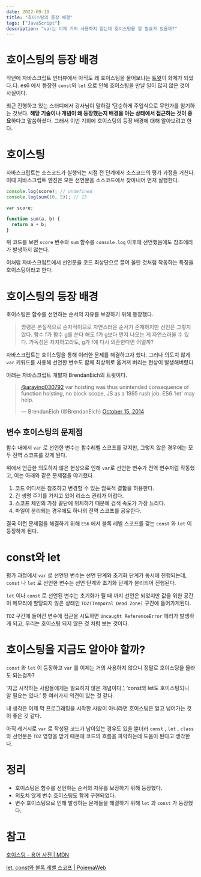 ```yaml
---
date: 2022-09-19
title: "호이스팅의 등장 배경"
tags: ["JavaScript"]
description: "var는 이제 거의 사용하지 않는데 호이스팅을 알 필요가 있을까?"
---
```


# 호이스팅의 등장 배경

작년에 자바스크립트 인터뷰에서 아직도 왜 호이스팅을 물어보냐는 [트윗](https://twitter.com/dan_abramov/status/1362530955420987396)이 화제가 되었다.다. es6 에서 등장한 `const`와 `let` 으로 인해 호이스팅을 만날 일이 많지 않은 것이 사실이다.

최근 진행하고 있는 스터디에서 강사님이 말하길 ‘단순하게 주입식으로 무언가를 암기하는 것보다. **해당 기술이나 개념이 왜 등장했는지 배경을 아는 상태에서 접근하는 것이 중요**하다고 말씀하셨다. 그래서 이번 기회에 호이스팅의 등장 배경에 대해 알아보려고 한다.

# 호이스팅

자바스크립트는 소스코드가 실행되는 시점 전 단계에서 소스코드의 평가 과정을 거친다. 이때 자바스크립트 엔진은 모든 선언문을 소스코드에서 찾아내어 먼저 실행한다.

```jsx
console.log(score); // undefined
console.log(sum(10, 5)); // 15

var score;

function sum(a, b) {
  return a + b;
}
```

위 코드를 보면 `score` 변수와 `sum` 함수를 `console.log` 이후에 선언했음에도 참조에러가 발생하지 않는다.

이처럼 자바스크립트에서 선언문을 코드 최상단으로 끌어 올린 것처럼 작동하는 특징을 호이스팅이라고 한다.

# 호이스팅의 등장 배경

호이스팅은 함수를 선언하는 순서의 자유를 보장하기 위해 등장했다.

> 명령은 본질적으로 순차적이므로 자연스러운 순서가 존재하지만 선언은 그렇지 않다. 함수 f가 함수 g를 쓴다 해도 f가 g보다 먼저 나오는 게 자연스러울 수 있다. 가독성은 차치하고라도, g가 f에 다시 의존한다면 어떨까?

자바스크립트는 호이스팅을 통해 이러한 문제를 해결하고자 했다. 그러나 의도치 않게 `var` 키워드를 사용해 선언한 변수도 함께 최상위로 옮겨져 버리는 현상이 발생해버렸다.

아래는 자바스크립트 개발자 BrendanEich의 트윗이다.

<blockquote className="twitter-tweet tw-align-center"><p lang="en" dir="ltr"><a href="https://twitter.com/aravind030792?ref_src=twsrc%5Etfw">@aravind030792</a> var hoisting was thus unintended consequence of function hoisting, no block scope, JS as a 1995 rush job. ES6 &#39;let&#39; may help.</p>&mdash; BrendanEich (@BrendanEich) <a href="https://twitter.com/BrendanEich/status/522395336615428097?ref_src=twsrc%5Etfw">October 15, 2014</a></blockquote> <script async src="https://platform.twitter.com/widgets.js" charset="utf-8"></script>

## 변수 호이스팅의 문제점

함수 내에서 `var` 로 선언한 변수는 함수레벨 스코프를 갖지만, 그렇지 않은 경우에는 모두 전역 스코프를 갖게 된다.

위에서 언급한 의도하지 않은 현상으로 인해 `var`로 선언한 변수가 전역 변수처럼 작동했고, 이는 아래와 같은 문제점을 야기했다.

1. 코드 어디서든 참조하고 변경할 수 있는 암묵적 결합을 허용한다.
2. 긴 생명 주기를 가지고 있어 리소스 관리가 어렵다.
3. 스코프 체인의 가장 끝단에 위치하기 때문에 검색 속도가 가장 느리다.
4. 파일이 분리되는 경우에도 하나의 전역 스코프를 공유한다.

결국 이런 문제점을 해결하기 위해 `ES6` 에서 블록 레벨 스코프를 갖는 `const` 와 `let` 이 등장하게 된다.

# const와 let

평가 과정에서 `var` 로 선언된 변수는 선언 단계와 초기화 단계가 동시에 진행되는데, `const` 나 `let` 로 선언한 변수는 선언 단계와 초기화 단계가 분리되어 진행된다.

`let` 이나 `const` 로 선언된 변수는 초기화가 될 때 까지 선언은 되었지만 값을 위한 공간이 메모리에 할당되지 않은 상태인 `TDZ(Temporal Dead Zone)` 구간에 들어가게된다.

`TDZ` 구간에 들어간 변수에 접근을 시도하면 `Uncaught ReferenceError` 에러가 발생하게 되고, 우리는 호이스팅 되지 않은 것 처럼 보는 것이다.

# 호이스팅을 지금도 알아야 할까?

`const` 와 `let` 이 등장하고 `var` 를 이제는 거의 사용하지 않으니 정말로 호이스팅을 몰라도 되는걸까?

‘지금 시작하는 사람들에게는 필요하지 않은 개념이다.’, ‘const와 let도 호이스팅되니 알 필요는 있다.’ 등 여러가지 의견이 있는 것 같다.

내 생각은 이제 막 프로그래밍을 시작한 사람이 아니라면 호이스팅은 알고 넘어가는 것이 좋은 것 같다.

아직 레거시로 `var` 로 작성된 코드가 남아있는 경우도 있을 뿐더러 `const` , `let` , `class` 와 선언문은 `TDZ` 영향을 받기 때문에 코드의 흐름을 파악하는데 도움이 된다고 생각한다.

# 정리

- 호이스팅은 함수를 선언하는 순서의 자유를 보장하기 위해 등장했다.
- 의도치 않게 변수 호이스팅도 함께 구현되었다.
- 변수 호이스팅으로 인해 발생하는 문제들을 해결하기 위해 `let` 과 `const` 가 등장했다.

# 참고

[호이스팅 - 용어 사전 | MDN](https://developer.mozilla.org/ko/docs/Glossary/Hoisting)

[let, const와 블록 레벨 스코프 | PoiemaWeb](https://poiemaweb.com/es6-block-scope)

